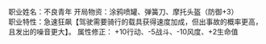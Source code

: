 职业姓名：不良青年
开局物资：涂鸦喷罐、弹簧刀、摩托头盔（防御+3）  
职业特性：急速狂飙【驾驶需要骑行的载具获得速度加成，但出事故的概率更高，且发出的噪音更大】。
属性修正： +10行动、-5战斗、-10风度、+2生命值